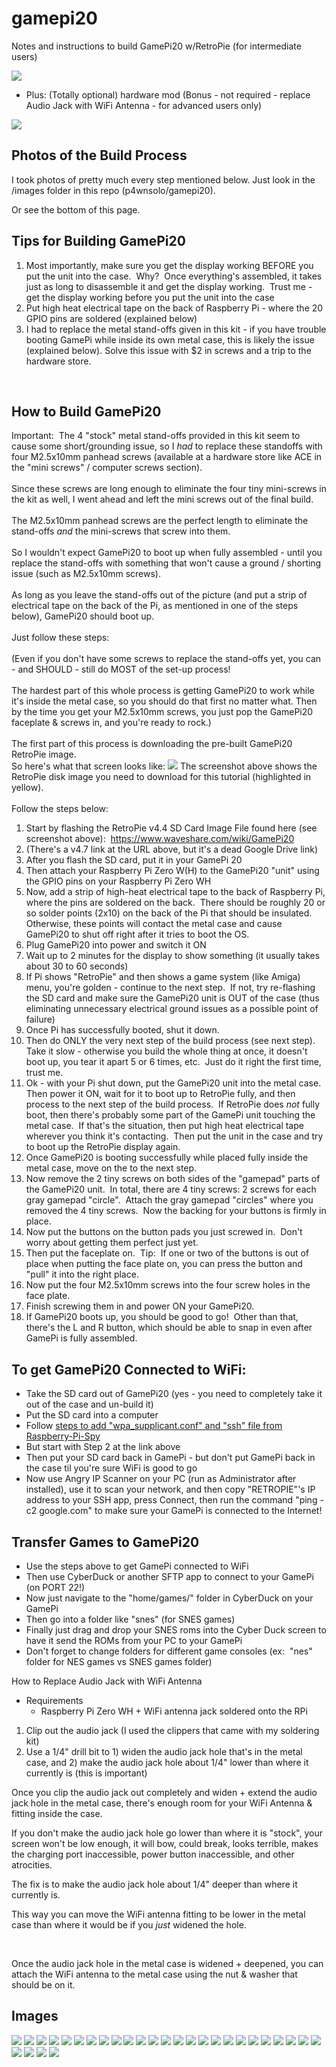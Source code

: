 # gamepi20
Notes and instructions to build GamePi20 w/RetroPie (for intermediate users)

<img src="/images/p4wnsolo-gamepi20-setup%20(15).jpg">

+ Plus:  (Totally optional) hardware mod (Bonus - not required - replace Audio Jack with WiFi Antenna - for advanced users only)
<img src="/images/p4wnsolo-gamepi20-setup%20(29).jpg">

## Photos of the Build Process
I took photos of pretty much every step mentioned below.
Just look in the /images folder in this repo (p4wnsolo/gamepi20).

Or see the bottom of this page.

<h2>Tips for Building GamePi20</h2>
<ol>
 	<li>Most importantly, make sure you get the display working BEFORE you put the unit into the case.  Why?  Once everything's assembled, it takes just as long to disassemble it and get the display working.  Trust me - get the display working before you put the unit into the case</li>
 	<li>Put high heat electrical tape on the back of Raspberry Pi - where the 20 GPIO pins are soldered (explained below)</li>
 	<li>I had to replace the metal stand-offs given in this kit - if you have trouble booting GamePi while inside its own metal case, this is likely the issue (explained below).  Solve this issue with $2 in screws and a trip to the hardware store.</li>
</ol>
&nbsp;
<h2>How to Build GamePi20</h2>
Important:  The 4 "stock" metal stand-offs provided in this kit seem to cause some short/grounding issue, so I <em>had</em> to replace these standoffs with four M2.5x10mm panhead screws (available at a hardware store like ACE in the "mini screws" / computer screws section).  
<br />
<br />
Since these screws are long enough to eliminate the four tiny mini-screws in the kit as well, I went ahead and left the mini screws out of the final build.  
<br />
<br />
The M2.5x10mm panhead screws are the perfect length to eliminate the stand-offs <em>and</em> the mini-screws that screw into them.
<br />
<br />
So I wouldn't expect GamePi20 to boot up when fully assembled - until you replace the stand-offs with something that won't cause a ground / shorting issue (such as M2.5x10mm screws).  
<br />
<br />
As long as you leave the stand-offs out of the picture (and put a strip of electrical tape on the back of the Pi, as mentioned in one of the steps below), GamePi20 should boot up.  
<br />
<br />
Just follow these steps:
<br />
<br />
(Even if you don't have some screws to replace the stand-offs yet, you can - and SHOULD - still do MOST of the set-up process!  
<br />
<br />
The hardest part of this whole process is getting GamePi20 to work while it's inside the metal case, so you should do that first no matter what.  Then by the time you get your M2.5x10mm screws, you just pop the GamePi20 faceplate & screws in, and you're ready to rock.)
<br />
<br />
The first part of this process is downloading the pre-built GamePi20 RetroPie image.  
<br />
So here's what that screen looks like:
<img src="images/p4wnsolo-gamepi20-download-retropie-image.PNG">
The screenshot above shows the RetroPie disk image you need to download for this tutorial (highlighted in yellow).
<br />
<br />
Follow the steps below:
<br />
<ol>
 	<li>Start by flashing the RetroPie v4.4 SD Card Image File found here (see screenshot above):  <a href="https://www.waveshare.com/wiki/GamePi20">https://www.waveshare.com/wiki/GamePi20</a>
 	<li>(There's a v4.7 link at the URL above, but it's a dead Google Drive link)</li>
</li>
 	<li>After you flash the SD card, put it in your GamePi 20</li>
 	<li>Then attach your Raspberry Pi Zero W(H) to the GamePi20 "unit" using the GPIO pins on your Raspberry Pi Zero WH</li>
 	<li>Now, add a strip of high-heat electrical tape to the back of Raspberry Pi, where the pins are soldered on the back.  There should be roughly 20 or so solder points (2x10) on the back of the Pi that should be insulated.  Otherwise, these points will contact the metal case and cause GamePi20 to shut off right after it tries to boot the OS.</li>
 	<li>Plug GamePi20 into power and switch it ON</li>
 	<li>Wait up to 2 minutes for the display to show something (it usually takes about 30 to 60 seconds)</li>
 	<li>If Pi shows "RetroPie" and then shows a game system (like Amiga) menu, you're golden - continue to the next step.  If not, try re-flashing the SD card and make sure the GamePi20 unit is OUT of the case (thus eliminating unnecessary electrical ground issues as a possible point of failure)</li>
 	<li>Once Pi has successfully booted, shut it down.</li>
 	<li>Then do ONLY the very next step of the build process (see next step).  Take it slow - otherwise you build the whole thing at once, it doesn't boot up, you tear it apart 5 or 6 times, etc.  Just do it right the first time, trust me.</li>
 	<li>Ok - with your Pi shut down, put the GamePi20 unit into the metal case.  Then power it ON, wait for it to boot up to RetroPie fully, and then process to the next step of the build process.  If RetroPie does <em>not</em> fully boot, then there's probably some part of the GamePi unit touching the metal case.  If that's the situation, then put high heat electrical tape wherever you think it's contacting.  Then put the unit in the case and try to boot up the RetroPie display again.</li>
 	<li>Once GamePi20 is booting successfully while placed fully inside the metal case, move on the to the next step.</li>
 	<li>Now remove the 2 tiny screws on both sides of the "gamepad" parts of the GamePi20 unit.  In total, there are 4 tiny screws: 2 screws for each gray gamepad "circle".  Attach the gray gamepad "circles" where you removed the 4 tiny screws.  Now the backing for your buttons is firmly in place.</li>
 	<li>Now put the buttons on the button pads you just screwed in.  Don't worry about getting them perfect just yet.</li>
 	<li>Then put the faceplate on.  Tip:  If one or two of the buttons is out of place when putting the face plate on, you can press the button and "pull" it into the right place.</li>
 	<li>Now put the four M2.5x10mm screws into the four screw holes in the face plate.</li>
 	<li>Finish screwing them in and power ON your GamePi20.</li>
 	<li>If GamePi20 boots up, you should be good to go!  Other than that, there's the L and R button, which should be able to snap in even after GamePi is fully assembled.</li>
</ol>
<h2>To get GamePi20 Connected to WiFi:</h2>
<ul>
 	<li>Take the SD card out of GamePi20 (yes - you need to completely take it out of the case and un-build it)</li>
 	<li>Put the SD card into a computer</li>
 	<li>Follow <a href="https://www.raspberrypi-spy.co.uk/2017/04/manually-setting-up-pi-wifi-using-wpa_supplicant-conf/">steps to add "wpa_supplicant.conf" and "ssh" file from Raspberry-Pi-Spy</a></li>
 	<li>But start with Step 2 at the link above</li>
 	<li>Then put your SD card back in GamePi - but don't put GamePi back in the case til you're sure WiFi is good to go</li>
 	<li>Now use Angry IP Scanner on your PC (run as Administrator after installed), use it to scan your network, and then copy "RETROPIE"'s IP address to your SSH app, press Connect, then run the command "ping -c2 google.com" to make sure your GamePi is connected to the Internet!</li>
</ul>
<h2>Transfer Games to GamePi20</h2>
<ul>
 	<li>Use the steps above to get GamePi connected to WiFi</li>
 	<li>Then use CyberDuck or another SFTP app to connect to your GamePi (on PORT 22!)</li>
 	<li>Now just navigate to the "home/games/" folder in CyberDuck on your GamePi</li>
 	<li>Then go into a folder like "snes" (for SNES games)</li>
 	<li>Finally just drag and drop your SNES roms into the Cyber Duck screen to have it send the ROMs from your PC to your GamePi</li>
 	<li>Don't forget to change folders for different game consoles (ex:  "nes" folder for NES games vs SNES games folder)</li>
</ul>
How to Replace Audio Jack with WiFi Antenna
<ul>
 	<li>Requirements
<ul>
 	<li>Raspberry Pi Zero WH + WiFi antenna jack soldered onto the RPi</li>
</ul>
</li>
</ul>
<ol>
 	<li>Clip out the audio jack (I used the clippers that came with my soldering kit)</li>
 	<li>Use a 1/4" drill bit to 1) widen the audio jack hole that's in the metal case, and 2) make the audio jack hole about 1/4" lower than where it currently is (this is important)</li>
</ol>
Once you clip the audio jack out completely and widen + extend the audio jack hole in the metal case, there's enough room for your WiFi Antenna &amp; fitting inside the case.

If you don't make the audio jack hole go lower than where it is "stock", your screen won't be low enough, it will bow, could break, looks terrible, makes the charging port inaccessible, power button inaccessible, and other atrocities.

The fix is to make the audio jack hole about 1/4" deeper than where it currently is.

This way you can move the WiFi antenna fitting to be lower in the metal case than where it would be if you <em>just</em> widened the hole.

&nbsp;

Once the audio jack hole in the metal case is widened + deepened, you can attach the WiFi antenna to the metal case using the nut &amp; washer that should be on it.



## Images
<img src="/images/p4wnsolo-gamepi20-setup%20(1).jpg">
<img src="/images/p4wnsolo-gamepi20-setup%20(2).jpg">
<img src="/images/p4wnsolo-gamepi20-setup%20(3).jpg">
<img src="/images/p4wnsolo-gamepi20-setup%20(4).jpg">
<img src="/images/p4wnsolo-gamepi20-setup%20(5).jpg">

<img src="/images/p4wnsolo-gamepi20-setup%20(6).jpg">
<img src="/images/p4wnsolo-gamepi20-setup%20(7).jpg">
<img src="/images/p4wnsolo-gamepi20-setup%20(8).jpg">
<img src="/images/p4wnsolo-gamepi20-setup%20(9).jpg">
<img src="/images/p4wnsolo-gamepi20-setup%20(10).jpg">

<img src="/images/p4wnsolo-gamepi20-setup%20(11).jpg">
<img src="/images/p4wnsolo-gamepi20-setup%20(12).jpg">
<img src="/images/p4wnsolo-gamepi20-setup%20(13).jpg">
<img src="/images/p4wnsolo-gamepi20-setup%20(14).jpg">
<img src="/images/p4wnsolo-gamepi20-setup%20(15).jpg">

<img src="/images/p4wnsolo-gamepi20-setup%20(16).jpg">
<img src="/images/p4wnsolo-gamepi20-setup%20(17).jpg">
<img src="/images/p4wnsolo-gamepi20-setup%20(18).jpg">
<img src="/images/p4wnsolo-gamepi20-setup%20(19).jpg">
<img src="/images/p4wnsolo-gamepi20-setup%20(20).jpg">

<img src="/images/p4wnsolo-gamepi20-setup%20(21).jpg">
<img src="/images/p4wnsolo-gamepi20-setup%20(22).jpg">
<img src="/images/p4wnsolo-gamepi20-setup%20(23).jpg">
<img src="/images/p4wnsolo-gamepi20-setup%20(24).jpg">
<img src="/images/p4wnsolo-gamepi20-setup%20(25).jpg">

<img src="/images/p4wnsolo-gamepi20-setup%20(26).jpg">
<img src="/images/p4wnsolo-gamepi20-setup%20(27).jpg">
<img src="/images/p4wnsolo-gamepi20-setup%20(28).jpg">
<img src="/images/p4wnsolo-gamepi20-setup%20(29).jpg">

